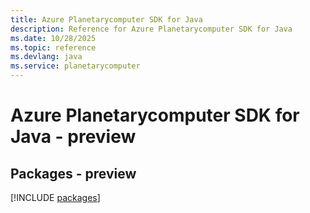 ```yaml
---
title: Azure Planetarycomputer SDK for Java
description: Reference for Azure Planetarycomputer SDK for Java
ms.date: 10/28/2025
ms.topic: reference
ms.devlang: java
ms.service: planetarycomputer
---
```

# Azure Planetarycomputer SDK for Java - preview
## Packages - preview
[!INCLUDE [packages](planetarycomputer-index.md)]